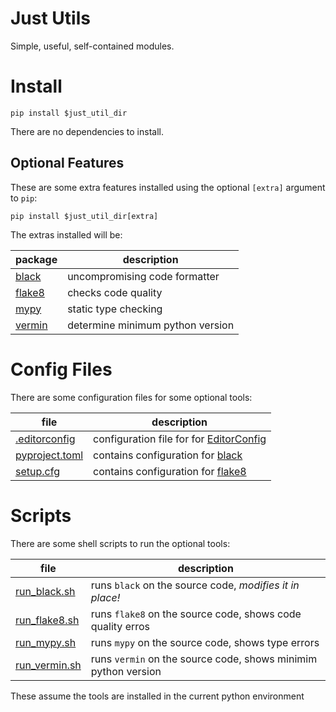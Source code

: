Just Utils
==========

Simple, useful, self-contained modules.

Install
=======

```shell
pip install $just_util_dir
```

There are no dependencies to install.

Optional Features
-----------------

These are some extra features installed using the optional `[extra]` argument to `pip`:

```shell
pip install $just_util_dir[extra]
```

The extras installed will be:

package                                      | description
---------------------------------------------|-----------------------------------
[black](https://pypi.org/project/black/)     | uncompromising code formatter
[flake8](https://pypi.org/project/flake8/)   | checks code quality
[mypy](https://pypi.org/project/mypy/)       | static type checking
[vermin](https://pypi.org/project/vermin/)   | determine minimum python version

Config Files
============

There are some configuration files for some optional tools:

file                               | description
-----------------------------------|-----------------------------------
[.editorconfig](.editorconfig)     | configuration file for for [EditorConfig](https://editorconfig.org/)
[pyproject.toml](pyproject.toml)   | contains configuration for [black](https://pypi.org/project/black/)
[setup.cfg](setup.cfg)             | contains configuration for [flake8](https://pypi.org/project/flake8/)

Scripts
=======

There are some shell scripts to run the optional tools:

file                               | description
-----------------------------------|-----------------------------------
[run_black.sh](run_black.sh)       | runs `black` on the source code, *modifies it in place!*
[run_flake8.sh](run_flake8.sh)     | runs `flake8` on the source code, shows code quality erros
[run_mypy.sh](run_mypy.sh)         | runs `mypy` on the source code, shows type errors
[run_vermin.sh](run_vermin.sh)     | runs `vermin` on the source code, shows minimim python version

These assume the tools are installed in the current python environment
